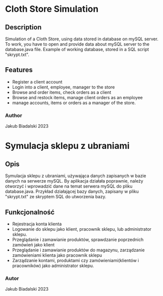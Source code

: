 # Cloth Store Simulation
## Description
Simulation of a Cloth Store, using data stored in database on mySQL server.
To work, you have to open and provide data about mySQL server to the database.java file.
Example of working database, stored in a SQL script "skrypt.txt".
## Features
- Register a client account
- Login into a client, employee, manager to the store
- Browse and order items, check orders as a client
- Browse and restock items, manage client orders as an employee
- manage accounts, items or orders as a manager of the store.
### Author
Jakub Biadalski 2023

# Symulacja sklepu z ubraniami
## Opis
Symulacja sklepu z ubraniami, używająca danych zapisanych w bazie danych na serwerze mySQL.
By aplikacja działała poprawnie, należy otworzyć i wprowadzić dane na temat serwera mySQL do pliku database.java.
Przykład działającej bazy danych, zapisany w pliku "skrypt.txt" ze skryptem SQL do utworzenia bazy. 
## Funkcjonalność
- Rejestracja konta klienta
- Logowanie do sklepu jako klient, pracownik sklepu, lub administrator sklepu.
- Przeglądanie i zamawianie produktów, sprawdzanie poprzednich zamówień jako klient
- Przeglądanie i zamawianie produktów do magazynu, zarządzanie zamówieniami klienta jako pracownik sklepu
- Zarządzanie kontami, produktami czy zamówieniami(klientów i pracowników) jako administrator sklepu.
### Autor
Jakub Biadalski 2023
